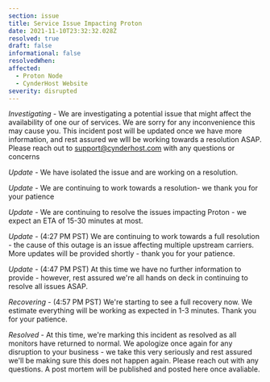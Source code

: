 ```yaml
---
section: issue
title: Service Issue Impacting Proton
date: 2021-11-10T23:32:32.028Z
resolved: true
draft: false
informational: false
resolvedWhen: 
affected:
  - Proton Node
  - CynderHost Website 
severity: disrupted
---
```

*Investigating* - We are investigating a potential issue that might affect the availability of one our of services. We are sorry for any inconvenience this may cause you. This incident post will be updated once we have more information, and rest assured we wlll be working towards a resolution ASAP. Please reach out to support@cynderhost.com with any questions or concerns

*Update* - We have isolated the issue and are working on a resolution.

*Update* - We are continuing to work towards a resolution- we thank you for your patience 

*Update* - We are continuing to resolve the issues impacting Proton - we expect an ETA of 15-30 minutes at most.

*Update* - (4:27 PM PST) We are continuing to work towards a full resolution - the cause of this outage is an issue affecting multiple upstream carriers. More updates will be provided shortly - thank you for your patience. 

*Update* - (4:47 PM PST) At this time we have no further information to provide - however, rest assured we're all hands on deck in continuing to resolve all issues ASAP. 

*Recovering* - (4:57 PM PST) We're starting to see a full recovery now. We estimate everything will be working as expected in 1-3 minutes. Thank you for your patience. 

*Resolved* - At this time, we're marking this incident as resolved as all monitors have returned to normal. We apologize once again for any disruption to your business - we take this very seriously and rest assured we'll be making sure this does not happen again. Please reach out with any questions. A post mortem will be published and posted here once avaliable. 
